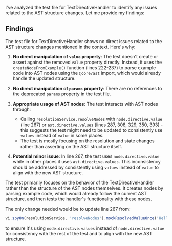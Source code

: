 I've analyzed the test file for TextDirectiveHandler to identify any issues related to the AST structure changes. Let me provide my findings:

## Findings

The test file for TextDirectiveHandler shows no direct issues related to the AST structure changes mentioned in the context. Here's why:

1. **No direct manipulation of `value` property**: The test doesn't create or assert against the removed `value` property directly. Instead, it uses the `createNodeFromExample()` function (lines 222-237) to parse example code into AST nodes using the `@core/ast` import, which would already handle the updated structure.

2. **No direct manipulation of `params` property**: There are no references to the deprecated `params` property in the test file.

3. **Appropriate usage of AST nodes**: The test interacts with AST nodes through:
   - Calling `resolutionService.resolveNodes` with `node.directive.value` (line 267) or `ast.directive.values` (lines 287, 308, 329, 350, 393) - this suggests the test might need to be updated to consistently use `values` instead of `value` in some places.
   - The test is mostly focusing on the resolution and state changes rather than asserting on the AST structure itself.

4. **Potential minor issue**: In line 267, the test uses `node.directive.value` while in other places it uses `ast.directive.values`. This inconsistency should be addressed by consistently using `values` instead of `value` to align with the new AST structure.

The test primarily focuses on the behavior of the TextDirectiveHandler rather than the structure of the AST nodes themselves. It creates nodes by parsing example code, which would already follow the current AST structure, and then tests the handler's functionality with these nodes.

The only change needed would be to update line 267 from:
```javascript
vi.spyOn(resolutionService, 'resolveNodes').mockResolvedValueOnce('Hello');
```
to ensure it's using `node.directive.values` instead of `node.directive.value` for consistency with the rest of the test and to align with the new AST structure.